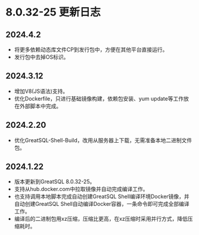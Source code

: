 # 8.0.32-25 更新日志

## 2024.4.2
* 将更多依赖动态库文件CP到发行包中，方便在其他平台直接运行。
* 发行包中去掉OS标识。

## 2024.3.12
* 增加V8(JS语法)支持。
* 优化Dockerfile，只进行基础镜像构建，依赖包安装、yum update等工作放在外部脚本中完成。

## 2024.2.20
* 优化GreatSQL-Shell-Build，改用从服务器上下载，无需准备本地二进制文件包。

## 2024.1.22

* 版本更新到GreatSQL 8.0.32-25。
* 支持从hub.docker.com中拉取镜像并自动完成编译工作。
* 也支持调用本地脚本完成自动创建GreatSQL Shell编译环境Docker镜像，并自动创建GreatSQL Shell自动编译Docker容器，一条命令即可完成全部编译工作。
* 编译后的二进制包用xz压缩，压缩比更高，在xz压缩时采用并行方式，降低压缩耗时。

[8.0.32-25]: https://gitee.com/GreatSQL/GreatSQL-Docker/tree/greatsql-8.0.32-25/GreatSQL-Shell-Build
